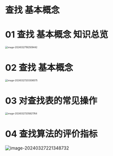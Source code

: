 # 查找 基本概念



# 01 查找 基本概念 知识总览

<img src="https://cvp.oss-cn-shanghai.aliyuncs.com/picgo/202403271925612.png" alt="image-20240327192509442" style="zoom:50%;" />



# 02 查找 基本概念

<img src="https://cvp.oss-cn-shanghai.aliyuncs.com/picgo/202403272033822.png" alt="image-20240327203306575" style="zoom:50%;" />

# 03 对查找表的常见操作

<img src="https://cvp.oss-cn-shanghai.aliyuncs.com/picgo/202403272058872.png" alt="image-20240327205821764" style="zoom:50%;" />



# 04 查找算法的评价指标

![image-20240327221348732](https://cvp.oss-cn-shanghai.aliyuncs.com/picgo/202403272213919.png)
